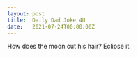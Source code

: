 ```yaml
---
layout: post
title:  Daily Dad Joke 4U
date:   2021-07-24T00:00:00Z
---
```

How does the moon cut his hair? Eclipse it.
